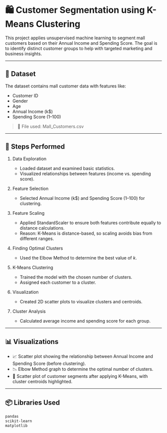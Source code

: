 # 🛍️ Customer Segmentation using K-Means Clustering

This project applies unsupervised machine learning to segment mall customers based on their Annual Income and Spending Score. The goal is to identify distinct customer groups to help with targeted marketing and business insights.

---

## 📁 Dataset

The dataset contains mall customer data with features like:

- Customer ID
- Gender
- Age
- Annual Income (k$)
- Spending Score (1–100)

> 📂 File used: Mall_Customers.csv

---

## 🔧 Steps Performed

1. Data Exploration  
   - Loaded dataset and examined basic statistics.  
   - Visualized relationships between features (income vs. spending score).

2. Feature Selection  
   - Selected Annual Income (k$) and Spending Score (1–100) for clustering.

3. Feature Scaling  
   - Applied StandardScaler to ensure both features contribute equally to distance calculations.  
   - Reason: K-Means is distance-based, so scaling avoids bias from different ranges.

4. Finding Optimal Clusters  
   - Used the Elbow Method to determine the best value of *k*.

5. K-Means Clustering  
   - Trained the model with the chosen number of clusters.  
   - Assigned each customer to a cluster.

6. Visualization  
   - Created 2D scatter plots to visualize clusters and centroids.

7. Cluster Analysis  
   - Calculated average income and spending score for each group.

---

## 📊 Visualizations

- 📈 Scatter plot showing the relationship between Annual Income and Spending Score (before clustering).  
- 📉 Elbow Method graph to determine the optimal number of clusters.  
- 🎨 Scatter plot of customer segments after applying K-Means, with cluster centroids highlighted.

---

## 📦 Libraries Used

```bash
pandas
scikit-learn
matplotlib
